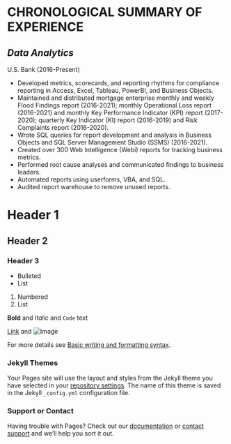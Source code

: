 # CHRONOLOGICAL SUMMARY OF EXPERIENCE

## _Data Analytics_ <sub></sub>
U.S. Bank (2016-Present)  <sub></sub>
- Developed metrics, scorecards, and reporting rhythms for compliance reporting in Access, Excel, Tableau, PowerBI, and Business Objects.
- Maintained and distributed mortgage enterprise monthly and weekly Flood Findings report (2016-2021); monthly Operational Loss report (2016-2021) and monthly Key Performance Indicator (KPI) report (2017-2020); quarterly Key Indicator (KI) report (2016-2019) and Risk Complaints report (2016-2020).
- Wrote SQL queries for report development and analysis in Business Objects and SQL Server Management Studio (SSMS) (2016-2021). 
- Created over 300 Web Intelligence (Webi) reports for tracking business metrics. 
- Performed root cause analyses and communicated findings to business leaders.
- Automated reports using userforms, VBA, and SQL.
- Audited report warehouse to remove unused reports.

# Header 1
## Header 2
### Header 3

- Bulleted
- List

1. Numbered
2. List

**Bold** and _Italic_ and `Code` text

[Link](url) and ![Image](src)

For more details see [Basic writing and formatting syntax](https://docs.github.com/en/github/writing-on-github/getting-started-with-writing-and-formatting-on-github/basic-writing-and-formatting-syntax).

### Jekyll Themes

Your Pages site will use the layout and styles from the Jekyll theme you have selected in your [repository settings](https://github.com/BrettMFoster/Prefessional-Resume/settings/pages). The name of this theme is saved in the Jekyll `_config.yml` configuration file.

### Support or Contact

Having trouble with Pages? Check out our [documentation](https://docs.github.com/categories/github-pages-basics/) or [contact support](https://support.github.com/contact) and we’ll help you sort it out.
